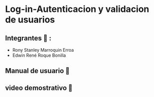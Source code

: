 # Log-in-Autenticacion y validacion de usuarios
## Integrantes :busts_in_silhouette: :
- Rony Stanley Marroquin Erroa
- Edwin René Roque Bonilla
## Manual de usuario :open_book:
## video demostrativo :movie_camera:
